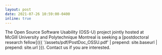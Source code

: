 ```yaml
---
layout: post
date: 2021-07-26 10:59:00-0400
inline: true
---
```


The Open Source Software Usability (OSS-U) project jointly hosted at McGill University and Polytechnique Montreal is seeking a [postdoctoral research fellow]({{ '/assets/pdf/PostDoc_OSSU.pdf' | prepend: site.baseurl | prepend: site.url }}). Contact us if you are interested.
